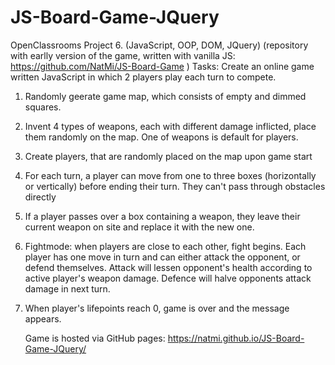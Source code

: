 # JS-Board-Game-JQuery

OpenClassrooms Project 6. (JavaScript, OOP, DOM, JQuery)
(repository with earlly version of the game, written with vanilla JS:
https://github.com/NatMi/JS-Board-Game )
Tasks: Create an online game written JavaScript in which 2 players play each turn to compete.

1. Randomly geerate game map, which consists of empty and dimmed squares.
2. Invent 4 types of weapons, each with different damage inflicted, place them randomly on the map.
   One of weapons is default for players.
3. Create players, that are randomly placed on the map upon game start

4. For each turn, a player can move from one to three boxes (horizontally or vertically) before ending their turn.
   They can't pass through obstacles directly
5. If a player passes over a box containing a weapon, they leave their current weapon on site and replace it with the new one.

6. Fightmode: when players are close to each other, fight begins. Each player has one move in turn and can either attack the opponent, or defend themselves.
   Attack will lessen opponent's health according to active player's weapon damage. Defence will halve opponents attack damage in next turn.
7. When player's lifepoints reach 0, game is over and the message appears.

   Game is hosted via GitHub pages: https://natmi.github.io/JS-Board-Game-JQuery/
